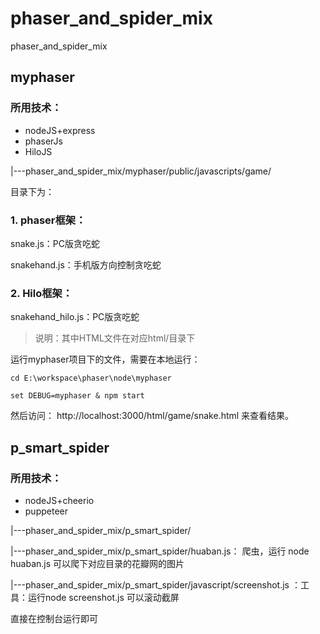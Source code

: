 # phaser_and_spider_mix
phaser_and_spider_mix

## myphaser

### 所用技术：
* nodeJS+express
* phaserJs
* HiloJS

|---phaser_and_spider_mix/myphaser/public/javascripts/game/

目录下为：
### 1. phaser框架：
snake.js：PC版贪吃蛇

snakehand.js：手机版方向控制贪吃蛇
 
### 2. Hilo框架：
snakehand_hilo.js：PC版贪吃蛇

>说明：其中HTML文件在对应html/目录下

运行myphaser项目下的文件，需要在本地运行：
```
cd E:\workspace\phaser\node\myphaser

set DEBUG=myphaser & npm start
```
然后访问：
http://localhost:3000/html/game/snake.html
来查看结果。

## p_smart_spider
### 所用技术：

* nodeJS+cheerio
* puppeteer

|---phaser_and_spider_mix/p_smart_spider/

|---phaser_and_spider_mix/p_smart_spider/huaban.js： 爬虫，运行 node huaban.js 可以爬下对应目录的花瓣网的图片

|---phaser_and_spider_mix/p_smart_spider/javascript/screenshot.js ：工具：运行node screenshot.js 可以滚动截屏

直接在控制台运行即可
